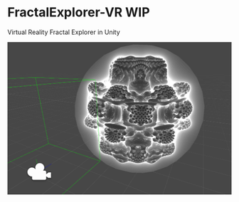 # FractalExplorer-VR WIP
Virtual Reality Fractal Explorer in Unity

![Preview](https://raw.githubusercontent.com/DylanRJohnston/FractalExplorer-VR/master/mandlebulbvr.PNG)
